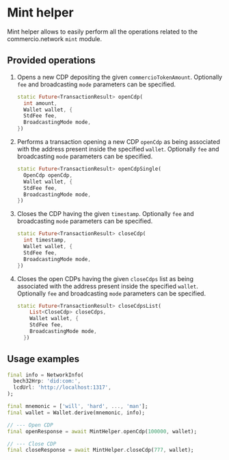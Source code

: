 # Mint helper

Mint helper allows to easily perform all the operations related to the commercio.network `mint` module.

## Provided operations

1. Opens a new CDP depositing the given `commercioTokenAmount`. Optionally `fee` and broadcasting `mode` parameters can be specified.

    ```dart
    static Future<TransactionResult> openCdp(
      int amount,
      Wallet wallet, {
      StdFee fee,
      BroadcastingMode mode,
    })
    ```

2. Performs a transaction opening a new CDP `openCdp` as being associated with the address present inside the specified `wallet`. Optionally `fee` and broadcasting `mode` parameters can be specified.

    ```dart
    static Future<TransactionResult> openCdpSingle(
      OpenCdp openCdp,
      Wallet wallet, {
      StdFee fee,
      BroadcastingMode mode,
    })
    ```

3. Closes the CDP having the given `timestamp`. Optionally `fee` and broadcasting `mode` parameters can be specified.

    ```dart
    static Future<TransactionResult> closeCdp(
      int timestamp,
      Wallet wallet, {
      StdFee fee,
      BroadcastingMode mode,
    })
    ```

4. Closes the open CDPs having the given `closeCdps` list as being associated with the address present inside the specified `wallet`. Optionally `fee` and broadcasting `mode` parameters can be specified.

    ```dart
    static Future<TransactionResult> closeCdpsList(
        List<CloseCdp> closeCdps,
        Wallet wallet, {
        StdFee fee,
        BroadcastingMode mode,
      })
    ```

## Usage examples

```dart
final info = NetworkInfo(
  bech32Hrp: 'did:com:',
  lcdUrl: 'http://localhost:1317',
);

final mnemonic = ['will', 'hard', ..., 'man'];
final wallet = Wallet.derive(mnemonic, info);

// --- Open CDP
final openResponse = await MintHelper.openCdp(100000, wallet);

// --- Close CDP
final closeResponse = await MintHelper.closeCdp(777, wallet);
```
